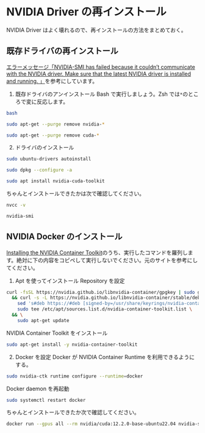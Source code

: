 # NVIDIA Driver の再インストール

NVIDIA Driver はよく壊れるので、再インストールの方法をまとめておく。

## 既存ドライバの再インストール

[エラーメッセージ「NVIDIA-SMI has failed because it couldn’t communicate with the NVIDIA driver. Make sure that the latest NVIDIA driver is installed and running. 」](https://blog.hysakhr.com/2019/11/12/%E3%82%A8%E3%83%A9%E3%83%BC%E3%83%A1%E3%83%83%E3%82%BB%E3%83%BC%E3%82%B8%E3%80%8Cnvidia-smi-has-failed-because-it-couldnt-communicate-with-the-nvidia-driver-make-sure-that-the-latest-nvidia-driver/)を参考にしています。

1. 既存ドライバのアンインストール
   Bash で実行しましょう。Zsh では`*`のところで変に反応します。

```bash
bash
```

```bash
sudo apt-get --purge remove nvidia-*
```

```bash
sudo apt-get --purge remove cuda-*
```

2. ドライバのインストール

```zsh
sudo ubuntu-drivers autoinstall
```

```zsh
sudo dpkg --configure -a
```

```zsh
sudo apt install nvidia-cuda-toolkit
```

ちゃんとインストールできたかは次で確認してください。

```zsh
nvcc -v
```

```zsh
nvidia-smi
```

## NVIDIA Docker のインストール

[Installing the NVIDIA Container Toolkit](https://docs.nvidia.com/datacenter/cloud-native/container-toolkit/latest/install-guide.html)のうち、実行したコマンドを羅列します。絶対に下の内容をコピペして実行しないでください。元のサイトを参考にしてください。

1. Apt を使ってインストール
   Repository を設定

```zsh
curl -fsSL https://nvidia.github.io/libnvidia-container/gpgkey | sudo gpg --dearmor -o /usr/share/keyrings/nvidia-container-toolkit-keyring.gpg \
  && curl -s -L https://nvidia.github.io/libnvidia-container/stable/deb/nvidia-container-toolkit.list | \
    sed 's#deb https://#deb [signed-by=/usr/share/keyrings/nvidia-container-toolkit-keyring.gpg] https://#g' | \
    sudo tee /etc/apt/sources.list.d/nvidia-container-toolkit.list \
  && \
    sudo apt-get update
```

NVIDIA Container Toolkit をインストール

```zsh
sudo apt-get install -y nvidia-container-toolkit
```

2. Docker を設定
   Docker が NVIDIA Container Runtime を利用できるようにする。

```zsh
sudo nvidia-ctk runtime configure --runtime=docker
```

Docker daemon を再起動

```zsh
sudo systemctl restart docker
```

ちゃんとインストールできたか次で確認してください。
```zsh
docker run --gpus all --rm nvidia/cuda:12.2.0-base-ubuntu22.04 nvidia-smi
```
